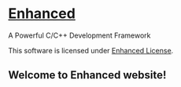 # [Enhanced](http://github.com/any-possible/Enhanced)

A Powerful C/C++ Development Framework

This software is licensed under [Enhanced License](ENHANCED-LICENSE.txt).

## Welcome to Enhanced website!

